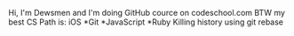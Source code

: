 Hi, I'm Dewsmen and I'm doing GitHub cource on codeschool.com 
BTW my best CS Path is: iOS
*Git 
*JavaScript
*Ruby
Killing history using git rebase
